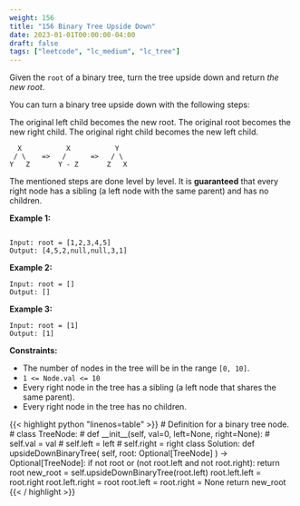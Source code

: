 ```yaml
---
weight: 156
title: "156 Binary Tree Upside Down"
date: 2023-01-01T00:00:00-04:00
draft: false
tags: ["leetcode", "lc_medium", "lc_tree"]
---
```


Given the `root` of a binary tree, turn the tree upside down and return _the new root_.

You can turn a binary tree upside down with the following steps:

The original left child becomes the new root.
The original root becomes the new right child.
The original right child becomes the new left child.
```
  X           X           Y
 / \    =>   /      =>   / \
Y   Z       Y - Z       Z   X
```
The mentioned steps are done level by level. It is **guaranteed** that every right node has a sibling (a left node with the same parent) and has no children.

**Example 1:**
```

Input: root = [1,2,3,4,5]
Output: [4,5,2,null,null,3,1]
```
**Example 2:**
```
Input: root = []
Output: []
```
**Example 3:**
```
Input: root = [1]
Output: [1]
```

**Constraints:**
- The number of nodes in the tree will be in the range `[0, 10]`.
- `1 <= Node.val <= 10`
- Every right node in the tree has a sibling (a left node that shares the same parent).
- Every right node in the tree has no children.

<div class="tabs"></div>
<div class="tab-content">
<div id="python" class="lang">
{{< highlight python "linenos=table" >}}
# Definition for a binary tree node.
# class TreeNode:
#     def __init__(self, val=0, left=None, right=None):
#         self.val = val
#         self.left = left
#         self.right = right
class Solution:
    def upsideDownBinaryTree(
        self,
        root: Optional[TreeNode]
    ) -> Optional[TreeNode]:
        if not root or (not root.left and not root.right):
            return root
        new_root = self.upsideDownBinaryTree(root.left)
        root.left.left = root.right
        root.left.right = root
        root.left = root.right = None
        return new_root
{{< / highlight >}}
</div>
</div>

